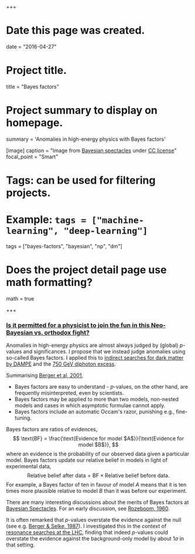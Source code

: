 +++
# Date this page was created.
date = "2016-04-27"

# Project title.
title = "Bayes factors"

# Project summary to display on homepage.
summary = 'Anomalies in high-energy physics with Bayes factors'

[image]
  caption = "Image from [Bayesian spectacles](https://www.bayesianspectacles.org/library/) under [CC license](https://creativecommons.org/licenses/by-sa/2.0/)"
  focal_point = "Smart"

# Tags: can be used for filtering projects.
# Example: `tags = ["machine-learning", "deep-learning"]`
tags = ["bayes-factors", "bayesian", "np", "dm"]

# Does the project detail page use math formatting?
math = true

+++

### [Is it permitted for a physicist to join the fun in this Neo-Bayesian vs. orthodox fight?](/resources/jaynes/bayes_again.pdf)

Anomalies in high-energy physics are almost always judged by (global) $p$-values and significances. I propose that we instead judge anomalies using so-called Bayes factors. I applied this to [indirect searches for dark matter by DAMPE](/publication/dampe_significance) and the [750 GeV diphoton excess](/publication/diphoton).

Summarising [Berger et al, 2001](http://www.jstor.org/stable/4356165?seq=1#page_scan_tab_contents),

+ Bayes factors are easy to understand - $p$-values, on the other hand, are frequently misinterpreted, even by scientists.
+ Bayes factors may be applied to more than two models, non-nested models and cases in which asymptotic formulae cannot apply.
+ Bayes factors include an automatic Occam's razor, punishing e.g., fine-tuning.

Bayes factors are ratios of evidences,
$$
\text{BF} = \frac{\text{Evidence for model $A$}}{\text{Evidence for model $B$}},
$$
where an evidence is the probability of our observed data given a particular model. Bayes factors
update our relative belief in models in light of experimental data,
$$
\text{Relative belief after data} = \text{BF} \times \text{Relative belief before data}.
$$
For example, a Bayes factor of ten in favour of model $A$ means that it is ten times more
plausible relative to model $B$ than it was before our experiment.

There are many interesting discussions about the merits of Bayes factors at [Bayesian Spectacles](https://www.bayesianspectacles.org/). For an early discussion, see [Rozeboom, 1960](stats.org.uk/statistical-inference/Rozeboom1960.pdf).

It is often remarked that $p$-values overstate the evidence against the null (see e.g. [Berger & Selke, 1987](https://amstat.tandfonline.com/doi/abs/10.1080/01621459.1987.10478397)). I investigated this in the context of [resonance searches at the LHC](/publication/bayes_vs_freq), finding that indeed $p$-values could overstate the evidence against the background-only model by about $1\sigma$ in that setting.
